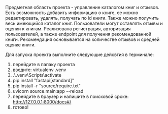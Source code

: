 
Предметная область проекта - управление каталогом книг и отзывов. Есть возможность добавить информацию о книге, ее можно редактировать, удалять, получать по id книги. Также можно получить весь имеющийся каталог книг. Пользователи могут оставлять отзывы и оценки к книгам. Реализована регистрация, авторизация пользователей, а также endpoint для получения рекомендованной книги. Рекомендация основывается на количестве отзывов и средней оценке книги.

Для запуска проекта выполните следующие дейсвтия в терминале:
1) перейдите в папаку проекта
2) введите: virtualenv .venv
3) .\\.venv\Scripts\activate
4) pip install "fastapi[standard]"
5) pip install -r "source/require.txt"
6) uvicorn source.main:app --reload
7) перейдите в браузер и напишите в поисковой сроке: http://127.0.0.1:8000/docs#/
8) готово!

